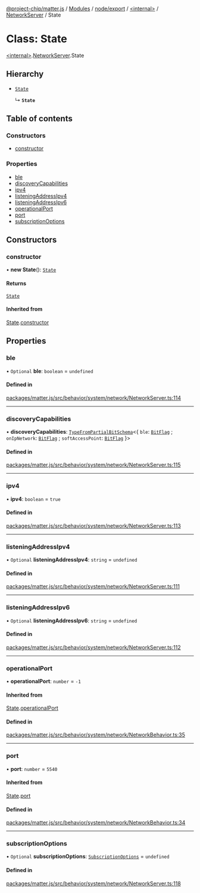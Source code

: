 [@project-chip/matter.js](../README.md) / [Modules](../modules.md) / [node/export](../modules/node_export.md) / [\<internal\>](../modules/node_export._internal_.md) / [NetworkServer](../modules/node_export._internal_.NetworkServer.md) / State

# Class: State

[\<internal\>](../modules/node_export._internal_.md).[NetworkServer](../modules/node_export._internal_.NetworkServer.md).State

## Hierarchy

- [`State`](behavior_cluster_export._internal_.NetworkBehavior.State.md)

  ↳ **`State`**

## Table of contents

### Constructors

- [constructor](node_export._internal_.NetworkServer.State.md#constructor)

### Properties

- [ble](node_export._internal_.NetworkServer.State.md#ble)
- [discoveryCapabilities](node_export._internal_.NetworkServer.State.md#discoverycapabilities)
- [ipv4](node_export._internal_.NetworkServer.State.md#ipv4)
- [listeningAddressIpv4](node_export._internal_.NetworkServer.State.md#listeningaddressipv4)
- [listeningAddressIpv6](node_export._internal_.NetworkServer.State.md#listeningaddressipv6)
- [operationalPort](node_export._internal_.NetworkServer.State.md#operationalport)
- [port](node_export._internal_.NetworkServer.State.md#port)
- [subscriptionOptions](node_export._internal_.NetworkServer.State.md#subscriptionoptions)

## Constructors

### constructor

• **new State**(): [`State`](node_export._internal_.NetworkServer.State.md)

#### Returns

[`State`](node_export._internal_.NetworkServer.State.md)

#### Inherited from

[State](behavior_cluster_export._internal_.NetworkBehavior.State.md).[constructor](behavior_cluster_export._internal_.NetworkBehavior.State.md#constructor)

## Properties

### ble

• `Optional` **ble**: `boolean` = `undefined`

#### Defined in

[packages/matter.js/src/behavior/system/network/NetworkServer.ts:114](https://github.com/project-chip/matter.js/blob/2d9f2165d2672864fda3496a6d0d5f93597f82c6/packages/matter.js/src/behavior/system/network/NetworkServer.ts#L114)

___

### discoveryCapabilities

• **discoveryCapabilities**: [`TypeFromPartialBitSchema`](../modules/schema_export.md#typefrompartialbitschema)\<\{ `ble`: [`BitFlag`](../modules/schema_export.md#bitflag) ; `onIpNetwork`: [`BitFlag`](../modules/schema_export.md#bitflag) ; `softAccessPoint`: [`BitFlag`](../modules/schema_export.md#bitflag)  }\>

#### Defined in

[packages/matter.js/src/behavior/system/network/NetworkServer.ts:115](https://github.com/project-chip/matter.js/blob/2d9f2165d2672864fda3496a6d0d5f93597f82c6/packages/matter.js/src/behavior/system/network/NetworkServer.ts#L115)

___

### ipv4

• **ipv4**: `boolean` = `true`

#### Defined in

[packages/matter.js/src/behavior/system/network/NetworkServer.ts:113](https://github.com/project-chip/matter.js/blob/2d9f2165d2672864fda3496a6d0d5f93597f82c6/packages/matter.js/src/behavior/system/network/NetworkServer.ts#L113)

___

### listeningAddressIpv4

• `Optional` **listeningAddressIpv4**: `string` = `undefined`

#### Defined in

[packages/matter.js/src/behavior/system/network/NetworkServer.ts:111](https://github.com/project-chip/matter.js/blob/2d9f2165d2672864fda3496a6d0d5f93597f82c6/packages/matter.js/src/behavior/system/network/NetworkServer.ts#L111)

___

### listeningAddressIpv6

• `Optional` **listeningAddressIpv6**: `string` = `undefined`

#### Defined in

[packages/matter.js/src/behavior/system/network/NetworkServer.ts:112](https://github.com/project-chip/matter.js/blob/2d9f2165d2672864fda3496a6d0d5f93597f82c6/packages/matter.js/src/behavior/system/network/NetworkServer.ts#L112)

___

### operationalPort

• **operationalPort**: `number` = `-1`

#### Inherited from

[State](behavior_cluster_export._internal_.NetworkBehavior.State.md).[operationalPort](behavior_cluster_export._internal_.NetworkBehavior.State.md#operationalport)

#### Defined in

[packages/matter.js/src/behavior/system/network/NetworkBehavior.ts:35](https://github.com/project-chip/matter.js/blob/2d9f2165d2672864fda3496a6d0d5f93597f82c6/packages/matter.js/src/behavior/system/network/NetworkBehavior.ts#L35)

___

### port

• **port**: `number` = `5540`

#### Inherited from

[State](behavior_cluster_export._internal_.NetworkBehavior.State.md).[port](behavior_cluster_export._internal_.NetworkBehavior.State.md#port)

#### Defined in

[packages/matter.js/src/behavior/system/network/NetworkBehavior.ts:34](https://github.com/project-chip/matter.js/blob/2d9f2165d2672864fda3496a6d0d5f93597f82c6/packages/matter.js/src/behavior/system/network/NetworkBehavior.ts#L34)

___

### subscriptionOptions

• `Optional` **subscriptionOptions**: [`SubscriptionOptions`](../interfaces/node_export._internal_.SubscriptionOptions-1.md) = `undefined`

#### Defined in

[packages/matter.js/src/behavior/system/network/NetworkServer.ts:118](https://github.com/project-chip/matter.js/blob/2d9f2165d2672864fda3496a6d0d5f93597f82c6/packages/matter.js/src/behavior/system/network/NetworkServer.ts#L118)

